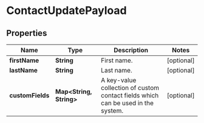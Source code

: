 

# ContactUpdatePayload

## Properties

Name | Type | Description | Notes
------------ | ------------- | ------------- | -------------
**firstName** | **String** | First name. |  [optional]
**lastName** | **String** | Last name. |  [optional]
**customFields** | **Map&lt;String, String&gt;** | A key-value collection of custom contact fields which can be used in the system. |  [optional]



